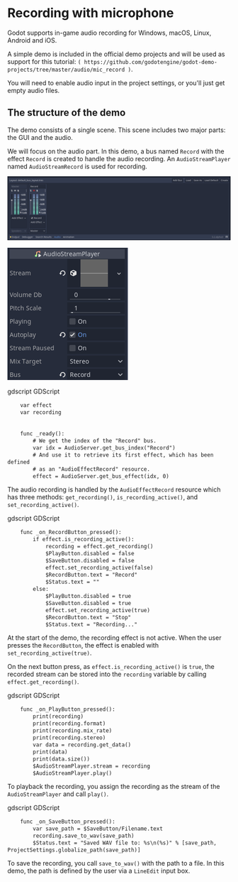 

Recording with microphone
=========================

Godot supports in-game audio recording for Windows, macOS, Linux, Android and
iOS.

A simple demo is included in the official demo projects and will be used as
support for this tutorial:
`( https://github.com/godotengine/godot-demo-projects/tree/master/audio/mic_record )`.

You will need to enable audio input in the project settings, or you'll just get empty audio files.

The structure of the demo
-------------------------

The demo consists of a single scene. This scene includes two major parts: the
GUI and the audio.

We will focus on the audio part. In this demo, a bus named `Record` with the
effect `Record` is created to handle the audio recording.
An `AudioStreamPlayer` named `AudioStreamRecord` is used for recording.

![](img/record_bus.png)

![](img/record_stream_player.png)

gdscript GDScript

```
    var effect
    var recording


    func _ready():
        # We get the index of the "Record" bus.
        var idx = AudioServer.get_bus_index("Record")
        # And use it to retrieve its first effect, which has been defined
        # as an "AudioEffectRecord" resource.
        effect = AudioServer.get_bus_effect(idx, 0)
```

The audio recording is handled by the `AudioEffectRecord` resource
which has three methods:
`get_recording()`,
`is_recording_active()`,
and `set_recording_active()`.

gdscript GDScript

```
    func _on_RecordButton_pressed():
        if effect.is_recording_active():
            recording = effect.get_recording()
            $PlayButton.disabled = false
            $SaveButton.disabled = false
            effect.set_recording_active(false)
            $RecordButton.text = "Record"
            $Status.text = ""
        else:
            $PlayButton.disabled = true
            $SaveButton.disabled = true
            effect.set_recording_active(true)
            $RecordButton.text = "Stop"
            $Status.text = "Recording..."
```


At the start of the demo, the recording effect is not active. When the user
presses the `RecordButton`, the effect is enabled with
`set_recording_active(true)`.

On the next button press, as `effect.is_recording_active()` is `true`,
the recorded stream can be stored into the `recording` variable by calling
`effect.get_recording()`.

gdscript GDScript

```
    func _on_PlayButton_pressed():
        print(recording)
        print(recording.format)
        print(recording.mix_rate)
        print(recording.stereo)
        var data = recording.get_data()
        print(data)
        print(data.size())
        $AudioStreamPlayer.stream = recording
        $AudioStreamPlayer.play()
```

To playback the recording, you assign the recording as the stream of the
`AudioStreamPlayer` and call `play()`.

gdscript GDScript

```
    func _on_SaveButton_pressed():
        var save_path = $SaveButton/Filename.text
        recording.save_to_wav(save_path)
        $Status.text = "Saved WAV file to: %s\n(%s)" % [save_path, ProjectSettings.globalize_path(save_path)]
```


To save the recording, you call `save_to_wav()` with the path to a file.
In this demo, the path is defined by the user via a `LineEdit` input box.
